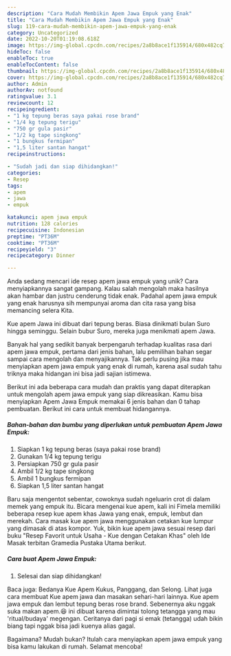 ```yaml
---
description: "Cara Mudah Membikin Apem Jawa Empuk yang Enak"
title: "Cara Mudah Membikin Apem Jawa Empuk yang Enak"
slug: 119-cara-mudah-membikin-apem-jawa-empuk-yang-enak
category: Uncategorized
date: 2022-10-20T01:19:08.618Z
image: https://img-global.cpcdn.com/recipes/2a8b8ace1f135914/680x482cq70/apem-jawa-empuk-foto-resep-utama.jpg
hideToc: false
enableToc: true
enableTocContent: false
thumbnail: https://img-global.cpcdn.com/recipes/2a8b8ace1f135914/680x482cq70/apem-jawa-empuk-foto-resep-utama.jpg
cover: https://img-global.cpcdn.com/recipes/2a8b8ace1f135914/680x482cq70/apem-jawa-empuk-foto-resep-utama.jpg
author: Admin
authorAv: notfound
ratingvalue: 3.1
reviewcount: 12
recipeingredient:
- "1 kg tepung beras saya pakai rose brand"
- "1/4 kg tepung terigu"
- "750 gr gula pasir"
- "1/2 kg tape singkong"
- "1 bungkus fermipan"
- "1,5 liter santan hangat"
recipeinstructions:

- "Sudah jadi dan siap dihidangkan!"
categories:
- Resep
tags:
- apem
- jawa
- empuk

katakunci: apem jawa empuk 
nutrition: 128 calories
recipecuisine: Indonesian
preptime: "PT36M"
cooktime: "PT36M"
recipeyield: "3"
recipecategory: Dinner

---
```





Anda sedang mencari ide resep apem jawa empuk yang unik? Cara menyiapkannya sangat gampang. Kalau salah mengolah maka hasilnya akan hambar dan justru cenderung tidak enak. Padahal apem jawa empuk yang enak harusnya sih mempunyai aroma dan cita rasa yang bisa memancing selera Kita.





Kue apem Jawa ini dibuat dari tepung beras. Biasa dinikmati bulan Suro hingga seminggu. Selain bubur Suro, mereka juga menikmati apem Jawa.

Banyak hal yang sedikit banyak berpengaruh terhadap kualitas rasa dari apem jawa empuk, pertama dari jenis bahan, lalu pemilihan bahan segar sampai cara mengolah dan menyajikannya. Tak perlu pusing jika mau menyiapkan apem jawa empuk yang enak di rumah, karena asal sudah tahu triknya maka hidangan ini bisa jadi sajian istimewa.






Berikut ini ada beberapa cara mudah dan praktis yang dapat diterapkan untuk mengolah apem jawa empuk yang siap dikreasikan. Kamu bisa menyiapkan Apem Jawa Empuk memakai 6 jenis bahan dan 0 tahap pembuatan. Berikut ini cara untuk membuat hidangannya.

<!--inarticleads1-->

##### Bahan-bahan dan bumbu yang diperlukan untuk pembuatan Apem Jawa Empuk:

1. Siapkan 1 kg tepung beras (saya pakai rose brand)
1. Gunakan 1/4 kg tepung terigu
1. Persiapkan 750 gr gula pasir
1. Ambil 1/2 kg tape singkong
1. Ambil 1 bungkus fermipan
1. Siapkan 1,5 liter santan hangat


Baru saja mengentot sebentar, cowoknya sudah ngeluarin crot di dalam memek yang empuk itu. Bicara mengenai kue apem, kali ini Fimela memiliki beberapa resep kue apem khas Jawa yang enak, empuk, lembut dan merekah. Cara masak kue apem jawa menggunakan cetakan kue lumpur yang dimasak di atas kompor. Yuk, bikin kue apem jawa sesuai resep dari buku &#34;Resep Favorit untuk Usaha - Kue dengan Cetakan Khas&#34; oleh Ide Masak terbitan Gramedia Pustaka Utama berikut. 

<!--inarticleads2-->

##### Cara buat Apem Jawa Empuk:


1. Selesai dan siap dihidangkan!

Baca juga: Bedanya Kue Apem Kukus, Panggang, dan Selong. Lihat juga cara membuat Kue apem jawa dan masakan sehari-hari lainnya. Kue apem jawa empuk dan lembut tepung beras rose brand. Sebenernya aku nggak suka makan apem.😆 ini dibuat karena dimintai tolong tetangga yang mau &#39;ritual/budaya&#39; megengan. Ceritanya dari pagi si emak (tetangga) udah bikin biang tapi nggak bisa jadi kuenya alias gagal. 

Bagaimana? Mudah bukan? Itulah cara menyiapkan apem jawa empuk yang bisa kamu lakukan di rumah. Selamat mencoba!
